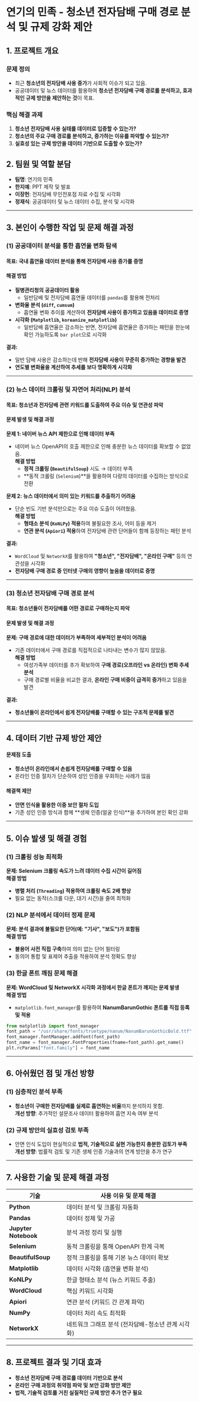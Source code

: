 # 연기의 민족 - 청소년 전자담배 구매 경로 분석 및 규제 강화 제안

## 1. 프로젝트 개요
### 문제 정의
- 최근 **청소년의 전자담배 사용 증가**가 사회적 이슈가 되고 있음.
- 공공데이터 및 뉴스 데이터를 활용하여 **청소년 전자담배 구매 경로를 분석하고, 효과적인 규제 방안을 제안하는 것**이 목표.

### 핵심 해결 과제
1. **청소년 전자담배 사용 실태를 데이터로 입증할 수 있는가?**
2. **청소년의 주요 구매 경로를 분석하고, 증가하는 이유를 파악할 수 있는가?**
3. **실효성 있는 규제 방안을 데이터 기반으로 도출할 수 있는가?**

## 2. 팀원 및 역할 분담
- **팀명**: 연기의 민족  
- **한지예**: PPT 제작 및 발표  
- **이장헌**: 전자담배 무인전포점 자료 수집 및 시각화  
- **정재식**: 공공데이터 및 뉴스 데이터 수집, 분석 및 시각화  

---

## 3. 본인이 수행한 작업 및 문제 해결 과정
### (1) 공공데이터 분석을 통한 흡연율 변화 탐색
#### 목표: 국내 흡연율 데이터 분석을 통해 전자담배 사용 증가를 증명
#### 해결 방법
- **질병관리청의 공공데이터 활용**
  - 일반담배 및 전자담배 흡연율 데이터를 `pandas`를 활용해 전처리
- **변화율 분석 (`diff`, `cumsum`)**
  - 흡연율 변화 추이를 계산하여 **전자담배 사용이 증가하고 있음을 데이터로 증명**
- **시각화 (`Matplotlib`, `koreanize_matplotlib`)**
  - 일반담배 흡연율은 감소하는 반면, 전자담배 흡연율은 증가하는 패턴을 한눈에 확인 가능하도록 `bar plot`으로 시각화

**결과:**  
- 일반 담배 사용은 감소하는데 반해 **전자담배 사용이 꾸준히 증가하는 경향을 발견**  
- **연도별 변화율을 계산하여 추세를 보다 명확하게 시각화**  

---

### (2) 뉴스 데이터 크롤링 및 자연어 처리(NLP) 분석
#### 목표: 청소년과 전자담배 관련 키워드를 도출하여 주요 이슈 및 연관성 파악
#### 문제 발생 및 해결 과정
**문제 1: 네이버 뉴스 API 제한으로 인해 데이터 부족**
- 네이버 뉴스 OpenAPI의 호출 제한으로 인해 충분한 뉴스 데이터를 확보할 수 없었음.  
**해결 방법**  
  - **정적 크롤링 (`BeautifulSoup`)** 시도 → 데이터 부족  
  - **동적 크롤링 (`Selenium`)**을 활용하여 다량의 데이터를 수집하는 방식으로 전환  

**문제 2: 뉴스 데이터에서 의미 있는 키워드를 추출하기 어려움**
- 단순 빈도 기반 분석만으로는 주요 이슈 도출이 어려웠음.  
**해결 방법**  
  - **형태소 분석 (`KoNLPy`) 적용**하여 불필요한 조사, 어미 등을 제거  
  - **연관 분석 (`Apiori`) 적용**하여 전자담배 관련 단어들이 함께 등장하는 패턴 분석  

**결과:**  
- `WordCloud` 및 `NetworkX`를 활용하여 **"청소년", "전자담배", "온라인 구매"** 등의 연관성을 시각화  
- **전자담배 구매 경로 중 인터넷 구매의 영향이 높음을 데이터로 증명**  

---

### (3) 청소년 전자담배 구매 경로 분석
#### 목표: 청소년들이 전자담배를 어떤 경로로 구매하는지 파악
#### 문제 발생 및 해결 과정
**문제: 구매 경로에 대한 데이터가 부족하여 세부적인 분석이 어려움**  
- 기존 데이터에서 구매 경로를 직접적으로 나타내는 변수가 많지 않았음.  
**해결 방법**  
  - 여성가족부 데이터를 추가 확보하여 **구매 경로(오프라인 vs 온라인) 변화 추세 분석**  
  - 구매 경로별 비율을 비교한 결과, **온라인 구매 비중이 급격히 증가**하고 있음을 발견  

**결과:**  
- **청소년들이 온라인에서 쉽게 전자담배를 구매할 수 있는 구조적 문제를 발견**  

---

## 4. 데이터 기반 규제 방안 제안
#### 문제점 도출
- **청소년이 온라인에서 손쉽게 전자담배를 구매할 수 있음**  
- 온라인 인증 절차가 단순하여 성인 인증을 우회하는 사례가 많음  

#### 해결책 제안
- **안면 인식을 활용한 이중 보안 절차 도입**  
- 기존 성인 인증 방식과 함께 **생체 인증(얼굴 인식)**을 추가하여 본인 확인 강화  

---

## 5. 이슈 발생 및 해결 경험
### (1) 크롤링 성능 최적화
**문제: Selenium 크롤링 속도가 느려 데이터 수집 시간이 길어짐**  
**해결 방법**  
- **병렬 처리 (`Threading`) 적용하여 크롤링 속도 2배 향상**  
- 필요 없는 동작(스크롤 다운, 대기 시간)을 줄여 최적화  

### (2) NLP 분석에서 데이터 정제 문제
**문제: 분석 결과에 불필요한 단어(예: "기사", "보도")가 포함됨**  
**해결 방법**  
- **불용어 사전 직접 구축**하여 의미 없는 단어 필터링  
- 동의어 통합 및 표제어 추출을 적용하여 분석 정확도 향상  

### (3) 한글 폰트 깨짐 문제 해결
**문제: WordCloud 및 NetworkX 시각화 과정에서 한글 폰트가 깨지는 문제 발생**  
**해결 방법**  
- `matplotlib.font_manager`를 활용하여 **NanumBarunGothic 폰트를 직접 등록 및 적용**  
```python
from matplotlib import font_manager
font_path = "/usr/share/fonts/truetype/nanum/NanumBarunGothicBold.ttf"
font_manager.fontManager.addfont(font_path)
font_name = font_manager.FontProperties(fname=font_path).get_name()
plt.rcParams["font.family"] = font_name
```

---

## 6. 아쉬웠던 점 및 개선 방향
### (1) 심층적인 분석 부족
- **청소년이 구매한 전자담배를 실제로 흡연하는 비율**까지 분석하지 못함.  
**개선 방향**: 추가적인 설문조사 데이터 활용하여 흡연 지속 여부 분석  

### (2) 규제 방안의 실효성 검토 부족
- 안면 인식 도입이 현실적으로 **법적, 기술적으로 실현 가능한지 충분한 검토가 부족**  
**개선 방향**: 법률적 검토 및 기존 생체 인증 기술과의 연계 방안을 추가 연구  

---

## 7. 사용한 기술 및 문제 해결 과정
| 기술 | 사용 이유 및 문제 해결 |
|------|--------------------|
| **Python** | 데이터 분석 및 크롤링 자동화 |
| **Pandas** | 데이터 정제 및 가공 |
| **Jupyter Notebook** | 분석 과정 정리 및 실행 |
| **Selenium** | 동적 크롤링을 통해 OpenAPI 한계 극복 |
| **BeautifulSoup** | 정적 크롤링을 통해 기본 뉴스 데이터 확보 |
| **Matplotlib** | 데이터 시각화 (흡연율 변화 분석) |
| **KoNLPy** | 한글 형태소 분석 (뉴스 키워드 추출) |
| **WordCloud** | 핵심 키워드 시각화 |
| **Apiori** | 연관 분석 (키워드 간 관계 파악) |
| **NumPy** | 데이터 처리 속도 최적화 |
| **NetworkX** | 네트워크 그래프 분석 (전자담배-청소년 관계 시각화) |

---

## 8. 프로젝트 결과 및 기대 효과
- **청소년 전자담배 구매 경로를 데이터 기반으로 분석**  
- **온라인 구매 과정의 취약점 파악 및 보안 강화 방안 제안**  
- **법적, 기술적 검토를 거친 실질적인 규제 방안 추가 연구 필요**  

